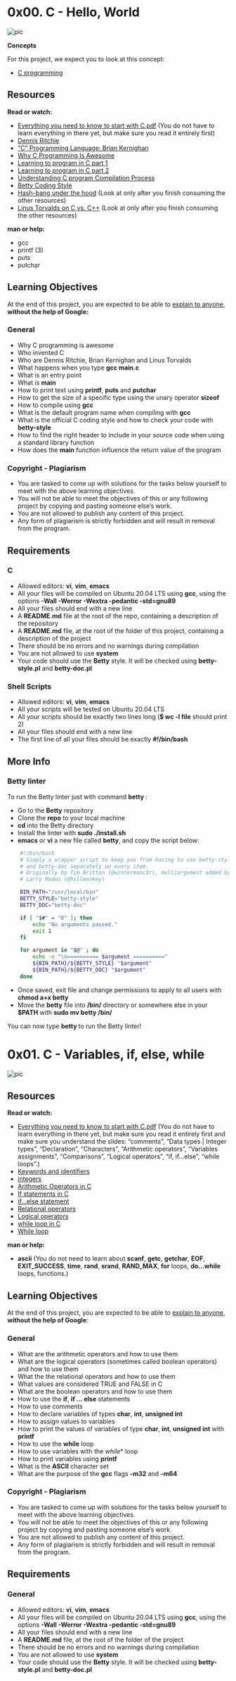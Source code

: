 # 0x00. C - Hello, World

![pic](https://alx-intranet.hbtn.io/images/challenge2022/get-started.jpg)


**Concepts**

For this project, we expect you to look at this concept:

- [C programming](https://alx-intranet.hbtn.io/concepts/26)

## Resources

**Read or watch:**

- [Everything you need to know to start with C.pdf](https://alx-intranet.hbtn.io/rltoken/P01aLj9BDfDUOv-y9x82Yw) (You do not have to learn everything in there yet, but make sure you read it entirely first)
- [Dennis Ritchie](https://en.wikipedia.org/wiki/Dennis_Ritchie)
- [“C” Programming Language: Brian Kernighan](https://www.youtube.com/watch?v=de2Hsvxaf8M)
- [Why C Programming Is Awesome](https://www.youtube.com/watch?v=smGalmxPVYc)
- [Learning to program in C part 1](https://www.youtube.com/watch?v=rk2fK2IIiiQ)
- [Learning to program in C part 2](https://www.youtube.com/watch?v=FwpP_MsZWnU)
- [Understanding C program Compilation Process](https://www.youtube.com/watch?v=VDslRumKvRA)
- [Betty Coding Style](https://github.com/holbertonschool/Betty/wiki)
- [Hash-bang under the hood](https://twitter.com/unix_byte/status/1024147947393495040?s=21) (Look at only after you finish consuming the other resources)
- [Linus Torvalds on C vs. C++](http://harmful.cat-v.org/software/c++/linus) (Look at only after you finish consuming the other resources)

**man or help:**

- gcc
- printf (3)
- puts
- putchar

## Learning Objectives
At the end of this project, you are expected to be able to [explain to anyone](https://fs.blog/feynman-learning-technique/?fbclid=IwAR2K5_BGPVo0QjJXkOIIqNsqcXK4lTskPWJvA0asKQIGtCPWaQBdKmj1Ztg), **without the help of Google:**
### General
- Why C programming is awesome
- Who invented C
- Who are Dennis Ritchie, Brian Kernighan and Linus Torvalds
- What happens when you type **gcc main.c**
- What is an entry point
- What is **main**
- How to print text using **printf**, **puts** and **putchar**
- How to get the size of a specific type using the unary operator **sizeof**
- How to compile using **gcc**
- What is the default program name when compiling with **gcc**
- What is the official C coding style and how to check your code with **betty-style**
- How to find the right header to include in your source code when using a standard library function
- How does the **main** function influence the return value of the program

### Copyright - Plagiarism
- You are tasked to come up with solutions for the tasks below yourself to meet with the above learning objectives.
- You will not be able to meet the objectives of this or any following project by copying and pasting someone else’s work.
- You are not allowed to publish any content of this project.
- Any form of plagiarism is strictly forbidden and will result in removal from the program.

## Requirements
### C
- Allowed editors: **vi**, **vim**, **emacs**
- All your files will be compiled on Ubuntu 20.04 LTS using **gcc**, using the options **-Wall -Werror -Wextra -pedantic -std=gnu89**
- All your files should end with a new line
- A **README.md** file at the root of the repo, containing a description of the repository
- A **README.md** file, at the root of the folder of this project, containing a description of the project
- There should be no errors and no warnings during compilation
- You are not allowed to use **system**
- Your code should use the **Betty** style. It will be checked using **betty-style.pl** and **betty-doc.pl**

### Shell Scripts
- Allowed editors: **vi**, **vim**, **emacs**
- All your scripts will be tested on Ubuntu 20.04 LTS
- All your scripts should be exactly two lines long (**$ wc -l file** should print 2)
- All your files should end with a new line
- The first line of all your files should be exactly **#!/bin/bash**

## More Info
### Betty linter
To run the Betty linter just with command **betty <filename>**:

- Go to the **Betty** repository
- Clone the **repo** to your local machine
- **cd** into the Betty directory
- Install the linter with **sudo ./install.sh**
- **emacs** or **vi** a new file called **betty**, and copy the script below:

```bash
	#!/bin/bash
	# Simply a wrapper script to keep you from having to use betty-style
	# and betty-doc separately on every item.
	# Originally by Tim Britton (@wintermanc3r), multiargument added by
	# Larry Madeo (@hillmonkey)

	BIN_PATH="/usr/local/bin"
	BETTY_STYLE="betty-style"
	BETTY_DOC="betty-doc"

	if [ "$#" = "0" ]; then
    	echo "No arguments passed."
    	exit 1
	fi

	for argument in "$@" ; do
    	echo -e "\n========== $argument =========="
    	${BIN_PATH}/${BETTY_STYLE} "$argument"
    	${BIN_PATH}/${BETTY_DOC} "$argument"
	done
```

- Once saved, exit file and change permissions to apply to all users with **chmod a+x betty**
- Move the **betty** file into **/bin/** directory or somewhere else in your **$PATH** with **sudo mv betty /bin/**

You can now type **betty <filename>** to run the Betty linter!



# 0x01. C - Variables, if, else, while

![pic](https://alx-intranet.hbtn.io/images/challenge2022/get-started.jpg)


## Resources

**Read or watch:**

- [Everything you need to know to start with C.pdf](https://s3.amazonaws.com/alx-intranet.hbtn.io/uploads/misc/2022/4/e0ccf91eec6b977a9e00ed384dc285df9c2772e3.pdf?X-Amz-Algorithm=AWS4-HMAC-SHA256&X-Amz-Credential=AKIARDDGGGOUSBVO6H7D%2F20221209%2Fus-east-1%2Fs3%2Faws4_request&X-Amz-Date=20221209T084225Z&X-Amz-Expires=86400&X-Amz-SignedHeaders=host&X-Amz-Signature=8b9b71b636ef649b2f6b76a8b06d8ee3a324cfc8437e9660ec1f99e9cd0ee6ea) (You do not have to learn everything in there yet, but make sure you read it entirely first and make sure you understand the slides: “comments”, “Data types | Integer types”, “Declaration”, “Characters”, “Arithmetic operators”, “Variables assignments”, “Comparisons”, “Logical operators”, “if, if…else”, “while loops”.)
- [Keywords and identifiers](https://publications.gbdirect.co.uk//c_book/chapter2/keywords_and_identifiers.html)
- [integers](https://publications.gbdirect.co.uk//c_book/chapter2/integral_types.html)
- [Arithmetic Operators in C](https://www.tutorialspoint.com/cprogramming/c_arithmetic_operators.htm)
- [If statements in C](https://www.cprogramming.com/tutorial/c/lesson2.html)
- [if…else statement](https://www.tutorialspoint.com/cprogramming/if_else_statement_in_c.htm)
- [Relational operators](https://www.tutorialspoint.com/cprogramming/c_relational_operators.htm)
- [Logical operators](https://fresh2refresh.com/c-programming/c-operators-expressions/c-logical-operators/)
- [while loop in C](https://www.tutorialspoint.com/cprogramming/c_while_loop.htm)
- [While loop](https://www.youtube.com/watch?v=Ju1LYO9pkaI)

**man or help:**

- **ascii** (You do not need to learn about **scanf**, **getc**, **getchar**, **EOF**, **EXIT_SUCCESS**, **time**, **rand**, **srand**, **RAND_MAX**, **for** loops, **do...while** loops, functions.)

## Learning Objectives
At the end of this project, you are expected to be able to [explain to anyone](https://fs.blog/feynman-learning-technique/?fbclid=IwAR2K5_BGPVo0QjJXkOIIqNsqcXK4lTskPWJvA0asKQIGtCPWaQBdKmj1Ztg), **without the help of Google**:
### General
- What are the arithmetic operators and how to use them
- What are the logical operators (sometimes called boolean operators) and how to use them
- What the the relational operators and how to use them
- What values are considered TRUE and FALSE in C
- What are the boolean operators and how to use them
- How to use the **if**, **if ... else** statements
- How to use comments
- How to declare variables of types **char**, **int**, **unsigned int**
- How to assign values to variables
- How to print the values of variables of type **char**, **int**, **unsigned int** with **printf**
- How to use the **while** loop
- How to use variables with the *while** loop
- How to print variables using **printf**
- What is the **ASCII** character set
- What are the purpose of the **gcc** flags **-m32** and **-m64**

### Copyright - Plagiarism
- You are tasked to come up with solutions for the tasks below yourself to meet with the above learning objectives.
- You will not be able to meet the objectives of this or any following project by copying and pasting someone else’s work.
- You are not allowed to publish any content of this project.
- Any form of plagiarism is strictly forbidden and will result in removal from the program.

## Requirements
### General
- Allowed editors: **vi**, **vim**, **emacs**
- All your files will be compiled on Ubuntu 20.04 LTS using **gcc**, using the options **-Wall -Werror -Wextra -pedantic -std=gnu89**
- All your files should end with a new line
- A **README.md** file, at the root of the folder of the project
- There should be no errors and no warnings during compilation
- You are not allowed to use **system**
- Your code should use the **Betty** style. It will be checked using **betty-style.pl** and **betty-doc.pl**


